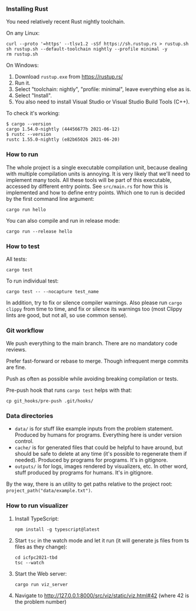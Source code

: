 ### Installing Rust

You need relatively recent Rust nightly toolchain.

On any Linux:

```
curl --proto '=https' --tlsv1.2 -sSf https://sh.rustup.rs > rustup.sh
sh rustup.sh --default-toolchain nightly --profile minimal -y
rm rustup.sh
```

On Windows:

1. Download `rustup.exe` from https://rustup.rs/
2. Run it.
3. Select "toolchain: nightly", "profile: minimal", leave everything else as is.
4. Select "Install".
5. You also need to install Visual Studio or Visual Studio Build Tools (C++).

To check it's working:

```
$ cargo --version
cargo 1.54.0-nightly (44456677b 2021-06-12)
$ rustc --version
rustc 1.55.0-nightly (e82b65026 2021-06-20)
```

### How to run

The whole project is a single executable compilation unit,
because dealing with multiple compilation units is annoying.
It is very likely that we'll need to implement many tools.
All these tools will be part of this executable,
accessed by different entry points.
See `src/main.rs` for how this is implemented and how to define entry points.
Which one to run is decided by the first command line argument:
```
cargo run hello
```

You can also compile and run in release mode:
```
cargo run --release hello
```

### How to test

All tests:
```
cargo test
```

To run individual test:
```
cargo test -- --nocapture test_name
```

In addition, try to fix or silence compiler warnings.
Also please run `cargo clippy` from time to time,
and fix or silence its warnings too (most Clippy lints
are good, but not all, so use common sense).

### Git workflow

We push everything to the main branch.
There are no mandatory code reviews.

Prefer fast-forward or rebase to merge.
Though infrequent merge commits are fine.

Push as often as possible while
avoiding breaking compilation or tests.

Pre-push hook that runs `cargo test` helps with that:
```
cp git_hooks/pre-push .git/hooks/
```

### Data directories

* `data/` is for stuff like example inputs from the problem statement.
  Produced by humans for programs.
  Everything here is under version control.
* `cache/` is for generated files that could be helpful to have around,
  but should be safe to delete at any time
  (it's possible to regenerate them if needed).
  Produced by programs for programs.
  It's in gitignore.
* `outputs/` is for logs, images rendered by visualizers, etc.
  In other word, stuff produced by programs for humans.
  It's in gitignore.

By the way, there is an utility to get paths relative to the project root:
`project_path("data/example.txt")`.

### How to run visualizer

1. Install TypeScript:
   ```
   npm install -g typescript@latest
   ```
2. Start `tsc` in the watch mode and let it run
   (it will generate js files from ts files as they change):
   ```
   cd icfpc2021-tbd
   tsc --watch
   ```
3. Start the Web server:
   ```
   cargo run viz_server
   ```
4. Navigate to http://127.0.0.1:8000/src/viz/static/viz.html#42
   (where 42 is the problem number)

